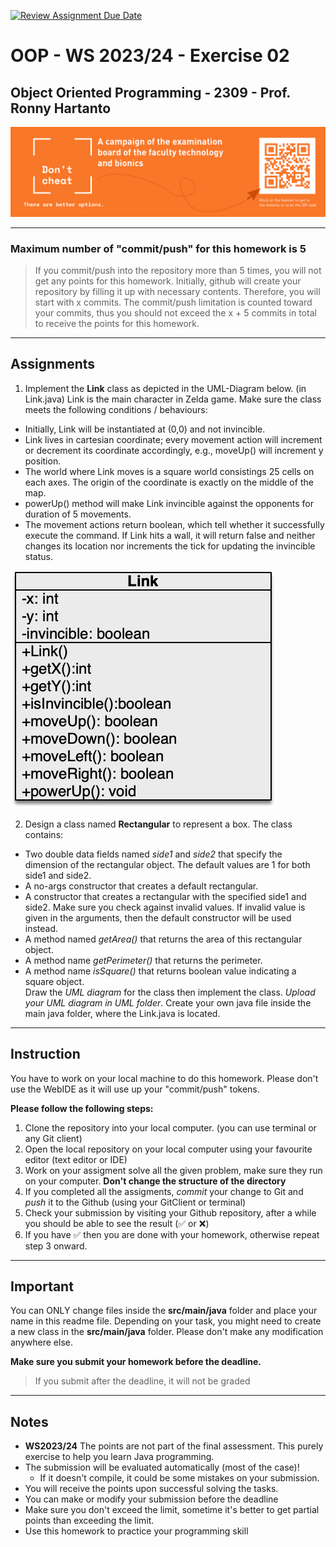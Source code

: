 [![Review Assignment Due Date](https://classroom.github.com/assets/deadline-readme-button-24ddc0f5d75046c5622901739e7c5dd533143b0c8e959d652212380cedb1ea36.svg)](https://classroom.github.com/a/LY3LF5uO)
# OOP - WS 2023/24 - Exercise 02

## Object Oriented Programming - 2309 - Prof. Ronny Hartanto


[![Don't Cheat](img/dont-cheat.png)](https://www.hochschule-rhein-waal.de/de/fakultaeten/technologie-und-bionik/vorlesungs-und-pruefungsverzeichnis/exam-plan-summer-2021/dont)

---  

### Maximum number of "**commit/push**" for this homework is **5**

> If you commit/push into the repository more than 5 times, you will not get any points for this homework. 
> Initially, github will create your repository by filling it up with necessary contents. Therefore, you will start with x commits. The commit/push limitation is counted toward your commits, thus you should not exceed the x + 5 commits in total to receive the points for this homework. 

--- 

## Assignments

1. Implement the **Link** class as depicted in the UML-Diagram below. (in Link.java) Link is the main character in Zelda game. Make sure the class meets the following conditions / behaviours:   
* Initially, Link will be instantiated at (0,0) and not invincible. 
* Link lives in cartesian coordinate; every movement action will increment or decrement its coordinate accordingly, e.g., moveUp() will increment y position.  
* The world where Link moves is a square world consistings 25 cells on each axes. The origin of the coordinate is exactly on the middle of the map.
* powerUp() method will make Link invincible against the opponents for duration of 5 movements. 
* The movement actions return boolean, which tell whether it successfully execute the command. If Link hits a wall, it will return false and neither changes its location nor increments the tick for updating the invincible status.   

![Link](img/LinkClass.png)

2. Design a class named **Rectangular** to represent a box. The class contains:  
* Two double data fields named *side1* and *side2* that specify the dimension of the rectangular object. The default values are 1 for both side1 and side2.
* A no-args constructor that creates a default rectangular.
* A constructor that creates a rectangular with the specified side1 and side2. Make sure you check against invalid values. If invalid value is given in the arguments, then the default constructor will be used instead. 
* A method named *getArea()* that returns the area of this rectangular object.
* A method name *getPerimeter()* that returns the perimeter.
* A method name *isSquare()* that returns boolean value indicating a square object.  
Draw the *UML diagram* for the class then implement the class. *Upload your UML diagram in UML folder*. Create your own java file inside the main java folder, where the Link.java is located.

---

## Instruction
You have to work on your local machine to do this homework. Please don't use the WebIDE as it will use up your "commit/push" tokens. 

**Please follow the following steps:**
1. Clone the repository into your local computer. (you can use terminal or any Git client)
2. Open the local repository on your local computer using your favourite editor (text editor or IDE)
3. Work on your assigment solve all the given problem, make sure they run on your computer. **Don't change the structure of the directory**
4. If you completed all the assigments, *commit* your change to Git and *push* it to the Github (using your GitClient or terminal)
5. Check your submission by visiting your Github repository, after a while you should be able to see the result (:white_check_mark: or :x:)
6. If you have :white_check_mark: then you are done with your homework, otherwise repeat step 3 onward. 

--- 

## Important

You can ONLY change files inside the **src/main/java** folder and place your name in this readme file. Depending on your task, you might need to create a new class in the **src/main/java** folder. Please don't make any modification anywhere else. 

**Make sure you submit your homework before the deadline.** 
> If you submit after the deadline, it will not be graded

---
## Notes
* **WS2023/24** The points are not part of the final assessment. This purely exercise to help you learn Java programming.
* The submission will be evaluated automatically (most of the case)!
    * If it doesn't compile, it could be some mistakes on your submission. 
* You will receive the points upon successful solving the tasks. 
* You can make or modify your submission before the deadline
* Make sure you don't exceed the limit, sometime it's better to get partial points than exceeding the limit. 
* Use this homework to practice your programming skill
